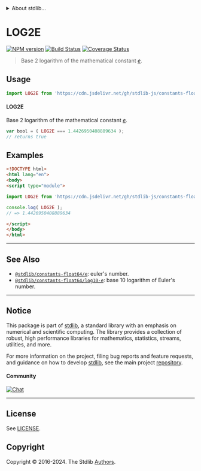 <!--

@license Apache-2.0

Copyright (c) 2018 The Stdlib Authors.

Licensed under the Apache License, Version 2.0 (the "License");
you may not use this file except in compliance with the License.
You may obtain a copy of the License at

   http://www.apache.org/licenses/LICENSE-2.0

Unless required by applicable law or agreed to in writing, software
distributed under the License is distributed on an "AS IS" BASIS,
WITHOUT WARRANTIES OR CONDITIONS OF ANY KIND, either express or implied.
See the License for the specific language governing permissions and
limitations under the License.

-->


<details>
  <summary>
    About stdlib...
  </summary>
  <p>We believe in a future in which the web is a preferred environment for numerical computation. To help realize this future, we've built stdlib. stdlib is a standard library, with an emphasis on numerical and scientific computation, written in JavaScript (and C) for execution in browsers and in Node.js.</p>
  <p>The library is fully decomposable, being architected in such a way that you can swap out and mix and match APIs and functionality to cater to your exact preferences and use cases.</p>
  <p>When you use stdlib, you can be absolutely certain that you are using the most thorough, rigorous, well-written, studied, documented, tested, measured, and high-quality code out there.</p>
  <p>To join us in bringing numerical computing to the web, get started by checking us out on <a href="https://github.com/stdlib-js/stdlib">GitHub</a>, and please consider <a href="https://opencollective.com/stdlib">financially supporting stdlib</a>. We greatly appreciate your continued support!</p>
</details>

# LOG2E

[![NPM version][npm-image]][npm-url] [![Build Status][test-image]][test-url] [![Coverage Status][coverage-image]][coverage-url] <!-- [![dependencies][dependencies-image]][dependencies-url] -->

> Base 2 logarithm of the mathematical constant [_e_][eulers-number].



<section class="usage">

## Usage

```javascript
import LOG2E from 'https://cdn.jsdelivr.net/gh/stdlib-js/constants-float64-log2-e@v0.2.0-esm/index.mjs';
```

#### LOG2E

Base 2 logarithm of the mathematical constant [_e_][eulers-number].

```javascript
var bool = ( LOG2E === 1.4426950408889634 );
// returns true
```

</section>

<!-- /.usage -->

<section class="examples">

## Examples

<!-- TODO: better example -->

<!-- eslint no-undef: "error" -->

```html
<!DOCTYPE html>
<html lang="en">
<body>
<script type="module">

import LOG2E from 'https://cdn.jsdelivr.net/gh/stdlib-js/constants-float64-log2-e@v0.2.0-esm/index.mjs';

console.log( LOG2E );
// => 1.4426950408889634

</script>
</body>
</html>
```

</section>

<!-- /.examples -->

<!-- C interface documentation. -->



<!-- Section for related `stdlib` packages. Do not manually edit this section, as it is automatically populated. -->

<section class="related">

* * *

## See Also

-   <span class="package-name">[`@stdlib/constants-float64/e`][@stdlib/constants/float64/e]</span><span class="delimiter">: </span><span class="description">euler's number.</span>
-   <span class="package-name">[`@stdlib/constants-float64/log10-e`][@stdlib/constants/float64/log10-e]</span><span class="delimiter">: </span><span class="description">base 10 logarithm of Euler's number.</span>

</section>

<!-- /.related -->

<!-- Section for all links. Make sure to keep an empty line after the `section` element and another before the `/section` close. -->


<section class="main-repo" >

* * *

## Notice

This package is part of [stdlib][stdlib], a standard library with an emphasis on numerical and scientific computing. The library provides a collection of robust, high performance libraries for mathematics, statistics, streams, utilities, and more.

For more information on the project, filing bug reports and feature requests, and guidance on how to develop [stdlib][stdlib], see the main project [repository][stdlib].

#### Community

[![Chat][chat-image]][chat-url]

---

## License

See [LICENSE][stdlib-license].


## Copyright

Copyright &copy; 2016-2024. The Stdlib [Authors][stdlib-authors].

</section>

<!-- /.stdlib -->

<!-- Section for all links. Make sure to keep an empty line after the `section` element and another before the `/section` close. -->

<section class="links">

[npm-image]: http://img.shields.io/npm/v/@stdlib/constants-float64-log2-e.svg
[npm-url]: https://npmjs.org/package/@stdlib/constants-float64-log2-e

[test-image]: https://github.com/stdlib-js/constants-float64-log2-e/actions/workflows/test.yml/badge.svg?branch=v0.2.0
[test-url]: https://github.com/stdlib-js/constants-float64-log2-e/actions/workflows/test.yml?query=branch:v0.2.0

[coverage-image]: https://img.shields.io/codecov/c/github/stdlib-js/constants-float64-log2-e/main.svg
[coverage-url]: https://codecov.io/github/stdlib-js/constants-float64-log2-e?branch=main

<!--

[dependencies-image]: https://img.shields.io/david/stdlib-js/constants-float64-log2-e.svg
[dependencies-url]: https://david-dm.org/stdlib-js/constants-float64-log2-e/main

-->

[chat-image]: https://img.shields.io/gitter/room/stdlib-js/stdlib.svg
[chat-url]: https://app.gitter.im/#/room/#stdlib-js_stdlib:gitter.im

[stdlib]: https://github.com/stdlib-js/stdlib

[stdlib-authors]: https://github.com/stdlib-js/stdlib/graphs/contributors

[umd]: https://github.com/umdjs/umd
[es-module]: https://developer.mozilla.org/en-US/docs/Web/JavaScript/Guide/Modules

[deno-url]: https://github.com/stdlib-js/constants-float64-log2-e/tree/deno
[deno-readme]: https://github.com/stdlib-js/constants-float64-log2-e/blob/deno/README.md
[umd-url]: https://github.com/stdlib-js/constants-float64-log2-e/tree/umd
[umd-readme]: https://github.com/stdlib-js/constants-float64-log2-e/blob/umd/README.md
[esm-url]: https://github.com/stdlib-js/constants-float64-log2-e/tree/esm
[esm-readme]: https://github.com/stdlib-js/constants-float64-log2-e/blob/esm/README.md
[branches-url]: https://github.com/stdlib-js/constants-float64-log2-e/blob/main/branches.md

[stdlib-license]: https://raw.githubusercontent.com/stdlib-js/constants-float64-log2-e/main/LICENSE

[eulers-number]: https://en.wikipedia.org/wiki/E_%28mathematical_constant%29

<!-- <related-links> -->

[@stdlib/constants/float64/e]: https://github.com/stdlib-js/constants-float64-e/tree/esm

[@stdlib/constants/float64/log10-e]: https://github.com/stdlib-js/constants-float64-log10-e/tree/esm

<!-- </related-links> -->

</section>

<!-- /.links -->
